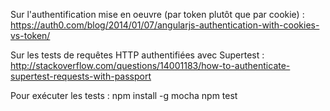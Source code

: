 Sur l'authentification mise en oeuvre (par token plutôt que par cookie) :
https://auth0.com/blog/2014/01/07/angularjs-authentication-with-cookies-vs-token/

Sur les tests de requêtes HTTP authentifiées avec Supertest :
http://stackoverflow.com/questions/14001183/how-to-authenticate-supertest-requests-with-passport


Pour exécuter les tests :
npm install -g mocha
npm test